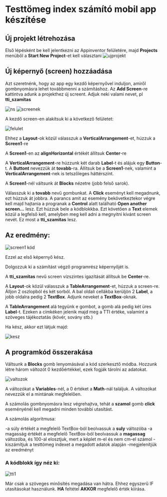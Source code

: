 # Testtömeg index számító mobil app készítése
## Új projekt létrehozása
Első lépésként be kell jelentkezni az Appinventor felületére, majd **Projects** menüből a **Start New Project**-et kell választani
![ujprojekt](newproj.JPG)

## Új képernyő (screen) hozzáadása
Azt szeretnénk, hogy az app egy kezdő képernyővel induljon, amiről gombnyomásra lehet továbbmenni a számításhoz. 
Az **Add Screen**-re kattintva adunk a projekthez új screent. Adjuk neki valami nevet, pl **tti_szamitas** 

![ns](newscreen.JPG)
![screenek](screenek.JPG)

A kezdő screen-en alakítsuk ki a következő felületet:

![felulet](felulet2.JPG)

Ehhez a **Layout**-ok közül válasszuk a **VerticalArrangement**-et, húzzuk a **Screen1**-re

A **Screen1**-en az **alignHorizontal** értékét állítsuk **Center**-re

A **VerticalArrangement**-re húzzunk két darab **Label**-t és alájuk egy **Button**-t.
A **Buttont** nevezzük át **tovabb**-ra.
Állítsuk be a **Screen1**-nek, valamint a **VerticalArrangement**-nek is tetszőleges háttérszínt.

A **Screen1**-nél váltsunk át **Blocks** nézetre (jobb felső sarok).

Válasszuk ki a **tovabb** nevű gombunkat. A **Click** eseményt kell megadnunk, ezt húzzuk át jobbra. A parancs amit az esemény bekövetkeztekor végre kell majd hajtania a progranak a **Control** alatt található **Open another screen...** lesz. Ezt húzzuk bele a kódblokkba. Ezt követően a **Text** elemek közül a legfelső kell, amelyben meg kell adni a megnyitni kívánt screen nevét. Ez most a **tti_szamitas** lesz.

## Az eredmény:
![screen1 kód](screen1_kod.JPG)

Ezzel az első képernyő kész.

Dolgozzuk ki a számítást végző programrész képernyőjét is.

A **tti_szamitas** nevű screen vízszintes igazítását állítsuk be **Center**-re.

A **Layout**-ok közül válasszuk a **TableArrangement**-et, húzzuk a screen-re. Álljon 2 oszlopból és két sorból.
A bal oldali cellákba kerüljön 2 **Label**, a jobb oldalra pedig 2 **TextBox**. Adjunk neveket a **TextBox**-oknak. 

A **TableArrangement** alá tegyünk e gombot, a gomb alá pedig két üres **Label**-t. Ezeken a címkéken jelenik majd meg a TTI értéke, valamint a szöveges tájékoztatás (kövér, sovány stb.)

Ha kész, akkor ezt látjuk majd:

![kesz](kesz_felulet.JPG)


## A programkód összerakása

Váltsunk a **Blocks** gomb lenyomásával a kód szerkesztő módba.
Hozzunk létre három változót 0 kezdőértékkel, ezek fogják tárolni az adatokat.

![valtozok](valtozok.JPG)

A változókat a **Variables**-nél, a 0 értéket a **Math**-nál találjuk. A változókat nevezzük el a mintának megfelelően.

A számolás gombnyomásra lesz végrehajtva, tehát a **szamol** gomb **click** eseményénél kell megadni minden további utasítást.

A számolás algoritmusa:

-a súly értékét a megfelelő TextBox-ból beolvassuk a **suly** változóba
-a magasság értékét a megfelelő TextBox-ból beolvassuk a **magassag** változóba, és 100-al elosztjuk, mert a képlet m-el és nem cm-el számol
-kiszámítjuk a testtömeg indexet a megadott adatok alapján
-megjelenítjük az eredményt

### A kódblokk így néz ki:

![tti1](tti_szamitas.JPG)

Már csak a szöveges minősítés megadása van hátra. Ehhez egyszerű IF utasításokat használunk. 
**HA** feltétel **AKKOR** megfelelő érték kiírása.




